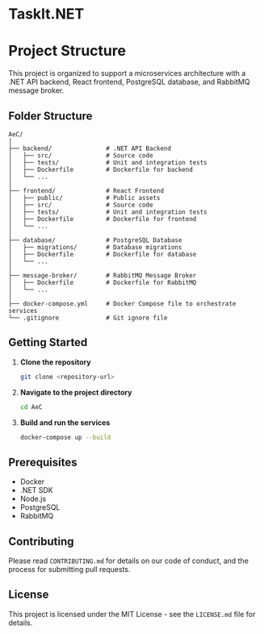 # TaskIt.NET

# Project Structure

This project is organized to support a microservices architecture with a .NET API backend, React frontend, PostgreSQL database, and RabbitMQ message broker.

## Folder Structure

```
AeC/
│
├── backend/               # .NET API Backend
│   ├── src/               # Source code
│   ├── tests/             # Unit and integration tests
│   ├── Dockerfile         # Dockerfile for backend
│   └── ...
│
├── frontend/              # React Frontend
│   ├── public/            # Public assets
│   ├── src/               # Source code
│   ├── tests/             # Unit and integration tests
│   ├── Dockerfile         # Dockerfile for frontend
│   └── ...
│
├── database/              # PostgreSQL Database
│   ├── migrations/        # Database migrations
│   ├── Dockerfile         # Dockerfile for database
│   └── ...
│
├── message-broker/        # RabbitMQ Message Broker
│   ├── Dockerfile         # Dockerfile for RabbitMQ
│   └── ...
│
├── docker-compose.yml     # Docker Compose file to orchestrate services
└── .gitignore             # Git ignore file
```

## Getting Started

1. **Clone the repository**
   ```bash
   git clone <repository-url>
   ```

2. **Navigate to the project directory**
   ```bash
   cd AeC
   ```

3. **Build and run the services**
   ```bash
   docker-compose up --build
   ```

## Prerequisites

- Docker
- .NET SDK
- Node.js
- PostgreSQL
- RabbitMQ

## Contributing

Please read `CONTRIBUTING.md` for details on our code of conduct, and the process for submitting pull requests.

## License

This project is licensed under the MIT License - see the `LICENSE.md` file for details.
